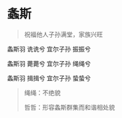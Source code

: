 # 螽斯

> 祝福他人子孙满堂，家族兴旺

螽斯羽 诜诜兮 
宜尔子孙 振振兮

螽斯羽 薨薨兮
宜尔子孙 绳绳兮

螽斯羽 揖揖兮
宜尔子孙 蛰蛰兮

> 绳绳：不绝貌
>
> 哲哲：形容螽斯群集而和谐相处貌